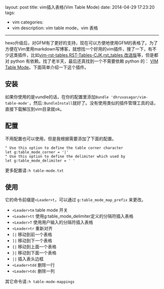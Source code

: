 layout: post
title: vim插入表格(Vim Table Mode)
date: 2014-04-29 17:23:20
tags:
- vim
categories:
- vim
description: vim table mode，vim 表格
---
hexo升级后，对GFM有了更好的支持，现在可以方便地使用GFM的表格了。为了方便在Vim里用markdown写博客，就想找一个好用的vim插件，搜了一下，有不少这类插件，比如[vim-rst-tables],[RST-Tables-CJK],[rst_tables 改进版]等，但是都对 python 有依赖。找了老半天，最后还真找到一个不需要依赖 python 的： [VIM Table Mode]。下面简单介绍一下这个插件。

<!-- more -->

## 安装

如果你使用的是vundle的话，在你的配置里添加`Bundle 'dhruvasagar/vim-table-mode'`，然后`:BundleInstall`就好了。没有使用类似的插件管理工具的话，直接下载解压到vim目录就ok。

## 配置

不用配置也可以使用，但是我根据需要添加了下面的配置。

```vim
" Use this option to define the table corner character
let g:table_mode_corner = '|'
" Use this option to define the delimiter which used by
let g:table_mode_delimiter = ' '
```

更多配置请`:h table-mode.txt`

## 使用

它的命令前缀是`<Leader>t`，可以通过 `g:table_mode_map_prefix` 来更改。

- `<Leader>tm`   table mode 开关                               
- `<Leader>tt`   使用g:table_mode_delimiter定义的分隔符插入表格
- `<Leader>T`    使用用户输入的分隔符插入表格                  
- `<Leader>tr`   重新对齐                                      
- `[|`           移动到前一个表格                              
- `]|`           移动到下一个表格                              
- `{|`           移动到上面一个表格                            
- `}|`           移动到下面一个表格                            
- `||`           插入表头边框                                  
- `<Leader>tdd`  删除一行                                      
- `<Leader>tdc`  删除一列                                      

其它命令请`:h table-mode-mappings`

[hexo]: http://hexo.io
[vim-rst-tables]: https://github.com/nvie/vim-rst-tables
[RST-Tables-CJK]: https://github.com/vim-scripts/RST-Tables-CJK
[rst_tables 改进版]: http://lilydjwg.is-programmer.com/2013/8/5/rst_tables-improved.40237.html
[VIM Table Mode]: https://github.com/dhruvasagar/vim-table-mode
